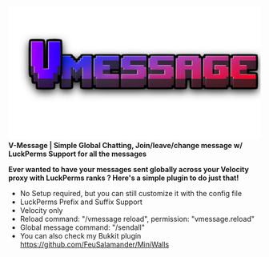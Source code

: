 ![](https://github.com/FeuSalamander/Vmessage/blob/main/src/main/resources/Vmessage.PNG?raw=true)
**V-Message | Simple Global Chatting, Join/leave/change message w/ LuckPerms Support for all the messages**

**Ever wanted to have your messages sent globally across your Velocity proxy with LuckPerms ranks ? Here's a simple plugin to do just that!**

- No Setup required, but you can still customize it with the config file
- LuckPerms Prefix and Suffix Support
- Velocity only
- Reload command: "/vmessage reload", permission: "vmessage.reload"
- Global message command: "/sendall"
- You can also check my Bukkit plugin https://github.com/FeuSalamander/MiniWalls
